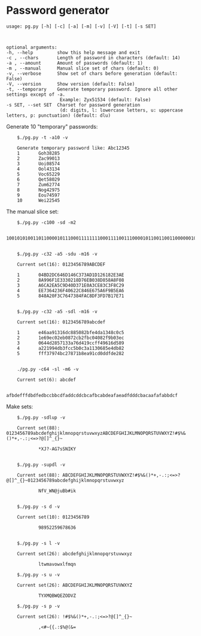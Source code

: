 # Password generator
    usage: pg.py [-h] [-c] [-a] [-m] [-v] [-V] [-t] [-s SET]



    optional arguments:
    -h, --help         show this help message and exit
    -c , --chars       Length of password in characters (default: 14)
    -a , --amount      Amount of passwords (default: 1)
    -m , --manual      Manual slice set of chars (default: 0)
    -v, --verbose      Show set of chars before generation (default: False)
    -V, --version      Show version (default: False)
    -t, --temporary    Generate temporary password. Ignore all other settings except of -a. 
                        Example: Zyx51534 (default: False)
    -s SET, --set SET  Charset for password generation
                        (d: digits, l: lowercase letters, u: uppercase letters, p: punctuation) (default: dlu)

 
Generate 10 "temporary" passwords:

        $./pg.py -t -a10 -v

        Generate temporary password like: Abc12345
        1       Goh38285
        2       Zac99013
        3       Uoi08574
        4       Ool43134
        5       Voc65229
        6       Qet58029
        7       Zum62774
        8       Nog42975
        9       Eou74597
        10      Wei22545

The manual slice set:
        
        
        $./pg.py -c100 -sd -m2

                1001010100110110000101110001111111100011110011100001011001100110000001000100100110110110000011101101


        $./pg.py -c32 -a5 -sdu -m16 -v

        Current set(16): 0123456789ABCDEF

        1       04BD2DC646D146C373AD1D126182E3AE
        2       8A996F1E3330218D76EB038D858A8F08
        3       A6CA2EA5C9D40D371E0A3CE83C3F8C29
        4       EE7364236F40622C846E675A6F9B5EA6
        5       848A20F3C7647384FAC8DF3FD7B17E71


        $./pg.py -c32 -a5 -sdl -m16 -v

        Current set(16): 0123456789abcdef

        1       e46aa91316dc885082bfe4da1348c0c5
        2       1e69ec02eb0872cb2fbc04082f9b03ec
        3       0644d2857133a76d419ccff49616d589
        4       a221994db3fcc5b0c3a1130685e4db82
        5       fff37974bc27871b8ea91cd0ddfde282

        
        ./pg.py -c64 -sl -m6 -v

        Current set(6): abcdef

                afbdefffdbdfedbccbbcdfaddcddcbcafbcabdeafaeadfdddcbacaafafabbdcf

Make sets:
        
        $./pg.py -sdlup -v

        Current set(88): 0123456789abcdefghijklmnopqrstuvwxyzABCDEFGHIJKLMNOPQRSTUVWXYZ!#$%&()*+,-.:;<=>?@[]^_{}~

                *XJ?-AG7sSNIKY


        $./pg.py -supdl -v 
        
        Current set(88): ABCDEFGHIJKLMNOPQRSTUVWXYZ!#$%&()*+,-.:;<=>?@[]^_{}~0123456789abcdefghijklmnopqrstuvwxyz
        
                NfV_WN@juBb#ik


        $./pg.py -s d -v
        
        Current set(10): 0123456789

                98952259678636
        

        $./pg.py -s l -v
            
        Current set(26): abcdefghijklmnopqrstuvwxyz

                ltwmavowxlfmqn
        
        $./pg.py -s u -v
        
        Current set(26): ABCDEFGHIJKLMNOPQRSTUVWXYZ

                TYXMQBWQEZODVZ
        
        $./pg.py -s p -v
        
        Current set(26): !#$%&()*+,-.:;<=>?@[]^_{}~

                ,<#~{{.:$%@(&=
